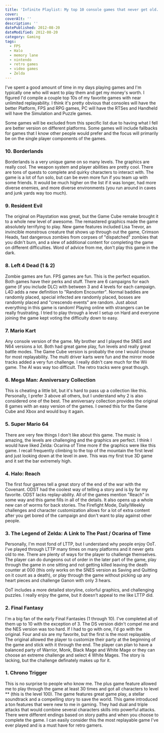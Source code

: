 ```yaml
---
title: 'Infinite Playlist: My top 10 console games that never get old.'
cover:
coverAlt: ''
description: ''
datePublished: 2012-08-20
dateModified: 2012-08-20
category: Gaming
tags:
  - FPS
  - Halo
  - memory lane
  - nintendo
  - retro games
  - video games
  - Zelda
---
```


I've spent a good amount of time in my days playing games and I'm typically one who will want to play them and get my money's worth. I figured I'd compile a couple top 10s of my favorite games with near unlimited replayability. I think it's pretty obvious that consoles will have the better Platform, FPS and RPG games, PC will have the RTSes and Handheld will have the Simulation and Puzzle games.

Some games will be excluded from this specific list due to having what I fell are better version on different platforms. Some games will include fallbacks for games that I know other people would prefer and the focus will primarily be on the single player components of the games.

### 10. Borderlands

Borderlands is a very unique game on so many levels. The graphics are really cool. The weapon system and player abilities are pretty cool. There are tons of quests to complete and quirky characters to interact with. The game is a lot of fun solo, but can be even more fun if you team up with some friends. It would be much higher on the list if it was longer, had more diverse enemies, and more diverse environments (you run around in caves and junk yards way too much).

### 9. Resident Evil

The original on Playstation was great, but the Game Cube remake brought it to a whole new level of awesome. The remastered graphics made the game absolutely terrifying to play. New game features included Lisa Trevor, an invincible monstrous creature that shows up through out the game, Crimson Heads, fast dangerous zombies from corpses of "dispatched" zombies that you didn't burn, and a slew of additional content for completing the game on different difficulties. Word of advice from me, don't play this game in the dark.

### 8. Left 4 Dead (1 & 2)

Zombie games are fun. FPS games are fun. This is the perfect equation. Both games have their perks and stuff. There are 6 campaigns for each game (if you include DLC) with between 3 and 4 levels for each campaign. L4D adds a new definition to "Random Encounter". Normal baddies are randomly placed, special infected are randomly placed, bosses are randomly placed and "crescendo events" are random. Just about everything in this game is random! Playing online with strangers can be really frustrating. I tried to play through a level I setup on Hard and everyone joining the game kept voting the difficulty down to easy.

### 7. Mario Kart

Any console version of the game. My brother and I played the SNES and N64 versions a lot. Both had great game play, fun levels and really great battle modes. The Game Cube version is probably the one I would choose for most replayability. The multi driver karts were fun and the mirror mode tracks added a very fun challenge. I really didn't care much for the Wii game. The AI was way too difficult. The retro tracks were great though.

### 6. Mega Man: Anniversary Collection

This is cheating a little bit, but it's hard to pass up a collection like this. Personally, I prefer 3 above all others, but I understand why 2 is also considered one of the best. The anniversary collection provides the original 8 games with an easy version of the games. I owned this for the Game Cube and Xbox and would buy it again.

### 5. Super Mario 64

There are very few things I don't like about this game. The music is amazing, the levels are challenging and the graphics are perfect. I think I would have liked Zelda: Ocarina of Time more if the graphics were like this game. I recall frequently climbing to the top of the mountain the first level and just looking down at the level in awe. This was my first true 3D game and it set the bar extremely high.

### 4. Halo: Reach

The first four games tell a great story of the end of the war with the Covenant. ODST had the coolest way of telling a story and is by far my favorite. ODST lacks replay-ability. All of the games mention "Reach" in some way and this game fills in all of the details. It also opens up a whole new can of worms for back stories. The Firefight Mode, Daily/Weekly challenges and character customization allows for a lot of extra content after you get bored of the campaign and don't want to play against other people.

### 3. The Legend of Zelda: A Link to The Past / Ocarina of Time

Personally, I'm most fond of LTTP, but I understand why people enjoy OoT. I've played through LTTP many times on many platforms and it never gets old to me. There are plenty of ways for the player to challenge themselves. The player can do dungeons out of order in the later part of the game, play through the game in one sitting and not getting killed leaving the death counter at 000 (this only works on the SNES version as Saving and Quitting on it count as a death), or play through the game without picking up any heart pieces and challenge Ganon with only 3 hears.

OoT includes a more detailed storyline, colorful graphics, and challenging puzzles. I really enjoy the game, but it doesn't appeal to me like LTTP did.

### 2. Final Fantasy

I'm a big fan of the early Final Fantasies (1 through 10). I've completed all of them up to 10 with the exception of 3. The DS version didn't compel me and the NES version was too hard. If I had to go with one, I'd go with the original. Four and six are my favorite, but the first is the most replayable. The original allowed the player to customize their party at the beginning of the game and stick with it through the end. The player can plan to have a balanced party of Warrior, Monk, Black Mage and White Mage or they can choose an extreme challenge and select 4 White Mages. The story is lacking, but the challenge definately makes up for it.

### 1. Chrono Trigger

This is no surprise to people who know me. The plus game feature allowed me to play through the game at least 30 times and got all characters to level \*\* (this is the level 100). The game features great game play, a stellar soundtrack and a compelling story to save the world. This game introduced a ton features that were new to me in gaming. They had dual and triple attacks that would combine several characters skills into powerful attacks. There were different endings based on story paths and when you choose to complete the game. I can easily consider this the most replayable game I've ever played and is a must have for retro gamers.
